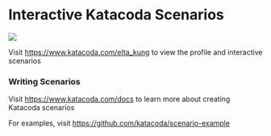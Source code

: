 # Interactive Katacoda Scenarios

[![](http://shields.katacoda.com/katacoda/elta_kung/count.svg)](https://www.katacoda.com/elta_kung "Get your profile on Katacoda.com")

Visit https://www.katacoda.com/elta_kung to view the profile and interactive scenarios

### Writing Scenarios
Visit https://www.katacoda.com/docs to learn more about creating Katacoda scenarios

For examples, visit https://github.com/katacoda/scenario-example
